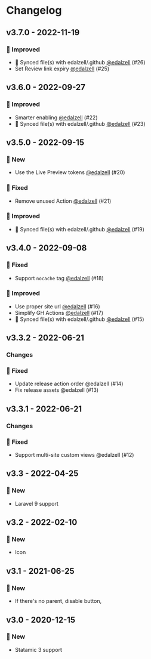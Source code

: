 # Changelog

## v3.7.0 - 2022-11-19

### 🔧 Improved

- 🔄 Synced file(s) with edalzell/.github [@edalzell](https://github.com/edalzell) (#26)
- Set Review link expiry [@edalzell](https://github.com/edalzell) (#25)

## v3.6.0 - 2022-09-27

### 🔧 Improved

- Smarter enabling [@edalzell](https://github.com/edalzell) (#22)
- 🔄 Synced file(s) with edalzell/.github [@edalzell](https://github.com/edalzell) (#23)

## v3.5.0 - 2022-09-15

### 🚀 New

- Use the Live Preview tokens [@edalzell](https://github.com/edalzell) (#20)

### 🐛 Fixed

- Remove unused Action [@edalzell](https://github.com/edalzell) (#21)

### 🔧 Improved

- 🔄 Synced file(s) with edalzell/.github [@edalzell](https://github.com/edalzell) (#19)

## v3.4.0 - 2022-09-08

### 🐛 Fixed

- Support `nocache` tag [@edalzell](https://github.com/edalzell) (#18)

### 🔧 Improved

- Use proper site url [@edalzell](https://github.com/edalzell) (#16)
- Simplify GH Actions [@edalzell](https://github.com/edalzell) (#17)
- 🔄 Synced file(s) with edalzell/.github [@edalzell](https://github.com/edalzell) (#15)

## v3.3.2 - 2022-06-21

### Changes

### 🐛 Fixed

- Update release action order @edalzell (#14)
- Fix release assets @edalzell (#13)

## v3.3.1 - 2022-06-21

### Changes

### 🐛 Fixed

- Support multi-site custom views @edalzell (#12)

## v3.3 - 2022-04-25

### 🚀 New

- Laravel 9 support

## v3.2 - 2022-02-10

### 🚀 New

- Icon

## v3.1 - 2021-06-25

### 🚀 New

- If there's no parent, disable button,

## v3.0 - 2020-12-15

### 🚀 New

- Statamic 3 support

